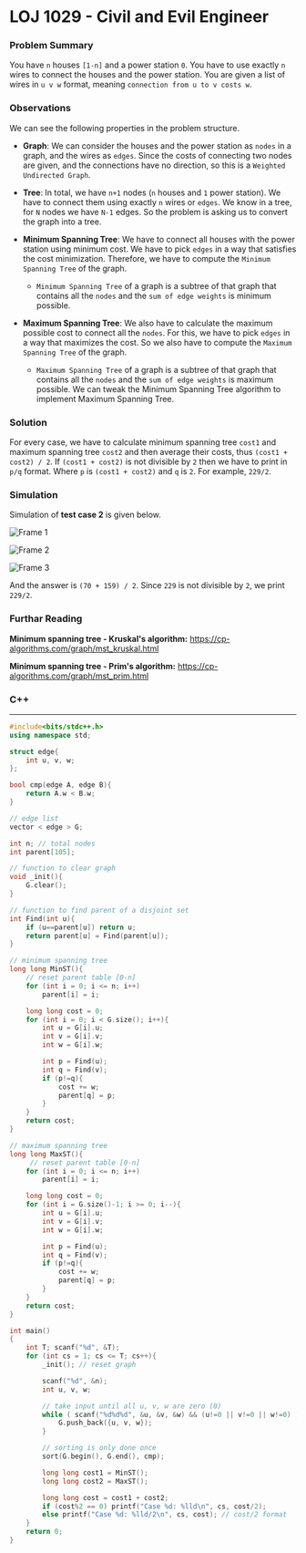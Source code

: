 # LOJ 1029 - Civil and Evil Engineer

### Problem Summary

You have `n` houses `[1-n]` and a power station `0`. You have to use exactly `n` wires to connect the houses and the power station. You are given a list of wires in `u v w` format, meaning `connection from u to v costs w`.

### Observations

We can see the following properties in the problem structure.

- **Graph**: We can consider the houses and the power station as `nodes` in a graph, and the wires as `edges`. Since the costs of connecting two nodes are given, and the connections have no direction, so this is a `Weighted Undirected Graph`.

- **Tree**: In total, we have `n+1` nodes (`n` houses and `1` power station). We have to connect them using exactly `n` wires or `edges`. We know in a tree, for `N` nodes we have `N-1` edges. So the problem is asking us to convert the graph into a tree.

- **Minimum Spanning Tree**: We have to connect all houses with the power station using minimum cost. We have to pick `edges` in a way that satisfies the cost minimization. Therefore, we have to compute the `Minimum Spanning Tree` of the graph.

  - `Minimum Spanning Tree` of a graph is a subtree of that graph that contains all the `nodes` and the `sum of edge weights` is minimum possible.

- **Maximum Spanning Tree**: We also have to calculate the maximum possible cost to connect all the `nodes`. For this, we have to pick `edges` in a way that maximizes the cost. So we also have to compute the `Maximum Spanning Tree` of the graph.
  - `Maximum Spanning Tree` of a graph is a subtree of that graph that contains all the `nodes` and the `sum of edge weights` is maximum possible. We can tweak the Minimum Spanning Tree algorithm to implement Maximum Spanning Tree.

### Solution

For every case, we have to calculate minimum spanning tree `cost1` and maximum spanning tree `cost2` and then average their costs, thus `(cost1 + cost2) / 2`. If `(cost1 + cost2)` is not divisible by `2` then we have to print in `p/q` format. Where `p` is `(cost1 + cost2)` and `q` is `2`. For example, `229/2`.

### Simulation

Simulation of **test case 2** is given below.

![Frame 1](https://user-images.githubusercontent.com/14056189/99875765-3bdd5700-2c1c-11eb-970f-92222ebe7c22.png)

![Frame 2](https://user-images.githubusercontent.com/14056189/99876684-8792ff00-2c22-11eb-8a0a-6fe3ee6bc73f.png)

![Frame 3](https://user-images.githubusercontent.com/14056189/99875768-3f70de00-2c1c-11eb-80d2-38ab56236789.png)

And the answer is `(70 + 159) / 2`. Since `229` is not divisible by `2`, we print `229/2`.

### Furthar Reading

**Minimum spanning tree - Kruskal's algorithm:** https://cp-algorithms.com/graph/mst_kruskal.html

**Minimum spanning tree - Prim's algorithm:** https://cp-algorithms.com/graph/mst_prim.html

### C++

---

```C++
#include<bits/stdc++.h>
using namespace std;

struct edge{
    int u, v, w;
};

bool cmp(edge A, edge B){
    return A.w < B.w;
}

// edge list
vector < edge > G;

int n; // total nodes
int parent[105];

// function to clear graph
void _init(){
    G.clear();
}

// function to find parent of a disjoint set
int Find(int u){
    if (u==parent[u]) return u;
    return parent[u] = Find(parent[u]);
}

// minimum spanning tree
long long MinST(){
    // reset parent table [0-n]
    for (int i = 0; i <= n; i++)
        parent[i] = i;

    long long cost = 0;
    for (int i = 0; i < G.size(); i++){
        int u = G[i].u;
        int v = G[i].v;
        int w = G[i].w;

        int p = Find(u);
        int q = Find(v);
        if (p!=q){
            cost += w;
            parent[q] = p;
        }
    }
    return cost;
}

// maximum spanning tree
long long MaxST(){
     // reset parent table [0-n]
    for (int i = 0; i <= n; i++)
        parent[i] = i;

    long long cost = 0;
    for (int i = G.size()-1; i >= 0; i--){
        int u = G[i].u;
        int v = G[i].v;
        int w = G[i].w;

        int p = Find(u);
        int q = Find(v);
        if (p!=q){
            cost += w;
            parent[q] = p;
        }
    }
    return cost;
}

int main()
{
    int T; scanf("%d", &T);
    for (int cs = 1; cs <= T; cs++){
        _init(); // reset graph

        scanf("%d", &n);
        int u, v, w;

        // take input until all u, v, w are zero (0)
        while ( scanf("%d%d%d", &u, &v, &w) && (u!=0 || v!=0 || w!=0) ){
            G.push_back({u, v, w});
        }

        // sorting is only done once
        sort(G.begin(), G.end(), cmp);

        long long cost1 = MinST();
        long long cost2 = MaxST();

        long long cost = cost1 + cost2;
        if (cost%2 == 0) printf("Case %d: %lld\n", cs, cost/2);
        else printf("Case %d: %lld/2\n", cs, cost); // cost/2 format
    }
    return 0;
}
```
